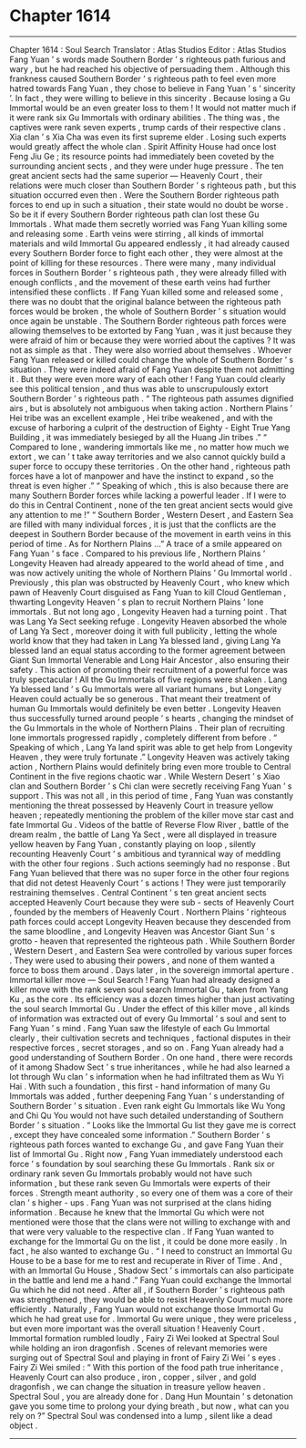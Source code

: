 
# Chapter 1614


---

Chapter 1614 : Soul Search
Translator :
Atlas Studios
Editor :
Atlas Studios
Fang Yuan ’ s words made Southern Border ’ s righteous path furious and wary , but he had reached his objective of persuading them .
Although this frankness caused Southern Border ’ s righteous path to feel even more hatred towards Fang Yuan , they chose to believe in Fang Yuan ’ s ‘ sincerity ’.
In fact , they were willing to believe in this sincerity .
Because losing a Gu Immortal would be an even greater loss to them !
It would not matter much if it were rank six Gu Immortals with ordinary abilities . The thing was , the captives were rank seven experts , trump cards of their respective clans . Xia clan ’ s Xia Cha was even its first supreme elder .
Losing such experts would greatly affect the whole clan .
Spirit Affinity House had once lost Feng Jiu Ge ; its resource points had immediately been coveted by the surrounding ancient sects , and they were under huge pressure .
The ten great ancient sects had the same superior — Heavenly Court , their relations were much closer than Southern Border ’ s righteous path , but this situation occurred even then . Were the Southern Border righteous path forces to end up in such a situation , their state would no doubt be worse .
So be it if every Southern Border righteous path clan lost these Gu Immortals . What made them secretly worried was Fang Yuan killing some and releasing some .
Earth veins were stirring , all kinds of immortal materials and wild Immortal Gu appeared endlessly , it had already caused every Southern Border force to fight each other , they were almost at the point of killing for these resources .
There were many , many individual forces in Southern Border ’ s righteous path , they were already filled with enough conflicts , and the movement of these earth veins had further intensified these conflicts .
If Fang Yuan killed some and released some , there was no doubt that the original balance between the righteous path forces would be broken , the whole of Southern Border ’ s situation would once again be unstable .
The Southern Border righteous path forces were allowing themselves to be extorted by Fang Yuan , was it just because they were afraid of him or because they were worried about the captives ?
It was not as simple as that .
They were also worried about themselves .
Whoever Fang Yuan released or killed could change the whole of Southern Border ’ s situation .
They were indeed afraid of Fang Yuan despite them not admitting it . But they were even more wary of each other !
Fang Yuan could clearly see this political tension , and thus was able to unscrupulously extort Southern Border ’ s righteous path .
“ The righteous path assumes dignified airs , but is absolutely not ambiguous when taking action . Northern Plains ’ Hei tribe was an excellent example , Hei tribe weakened , and with the excuse of harboring a culprit of the destruction of Eighty - Eight True Yang Building , it was immediately besieged by all the Huang Jin tribes .”
“ Compared to lone , wandering immortals like me , no matter how much we extort , we can ’ t take away territories and we also cannot quickly build a super force to occupy these territories . On the other hand , righteous path forces have a lot of manpower and have the instinct to expand , so the threat is even higher .”
“ Speaking of which , this is also because there are many Southern Border forces while lacking a powerful leader . If I were to do this in Central Continent , none of the ten great ancient sects would give any attention to me !”
“ Southern Border , Western Desert , and Eastern Sea are filled with many individual forces , it is just that the conflicts are the deepest in Southern Border because of the movement in earth veins in this period of time . As for Northern Plains …”
A trace of a smile appeared on Fang Yuan ’ s face .
Compared to his previous life , Northern Plains ’ Longevity Heaven had already appeared to the world ahead of time , and was now actively uniting the whole of Northern Plains ’ Gu Immortal world .
Previously , this plan was obstructed by Heavenly Court , who knew which pawn of Heavenly Court disguised as Fang Yuan to kill Cloud Gentleman , thwarting Longevity Heaven ’ s plan to recruit Northern Plains ’ lone immortals .
But not long ago , Longevity Heaven had a turning point .
That was Lang Ya Sect seeking refuge .
Longevity Heaven absorbed the whole of Lang Ya Sect , moreover doing it with full publicity , letting the whole world know that they had taken in Lang Ya blessed land , giving Lang Ya blessed land an equal status according to the former agreement between Giant Sun Immortal Venerable and Long Hair Ancestor , also ensuring their safety .
This action of promoting their recruitment of a powerful force was truly spectacular !
All the Gu Immortals of five regions were shaken .
Lang Ya blessed land ’ s Gu Immortals were all variant humans , but Longevity Heaven could actually be so generous . That meant their treatment of human Gu Immortals would definitely be even better .
Longevity Heaven thus successfully turned around people ’ s hearts , changing the mindset of the Gu Immortals in the whole of Northern Plains . Their plan of recruiting lone immortals progressed rapidly , completely different from before .
“ Speaking of which , Lang Ya land spirit was able to get help from Longevity Heaven , they were truly fortunate .”
Longevity Heaven was actively taking action , Northern Plains would definitely bring even more trouble to Central Continent in the five regions chaotic war .
While Western Desert ’ s Xiao clan and Southern Border ’ s Chi clan were secretly receiving Fang Yuan ’ s support .
This was not all , in this period of time , Fang Yuan was constantly mentioning the threat possessed by Heavenly Court in treasure yellow heaven ; repeatedly mentioning the problem of the killer move star cast and fate Immortal Gu . Videos of the battle of Reverse Flow River , battle of the dream realm , the battle of Lang Ya Sect , were all displayed in treasure yellow heaven by Fang Yuan , constantly playing on loop , silently recounting Heavenly Court ’ s ambitious and tyrannical way of meddling with the other four regions .
Such actions seemingly had no response . But Fang Yuan believed that there was no super force in the other four regions that did not detest Heavenly Court ’ s actions ! They were just temporarily restraining themselves .
Central Continent ’ s ten great ancient sects accepted Heavenly Court because they were sub - sects of Heavenly Court , founded by the members of Heavenly Court .
Northern Plains ’ righteous path forces could accept Longevity Heaven because they descended from the same bloodline , and Longevity Heaven was Ancestor Giant Sun ’ s grotto - heaven that represented the righteous path .
While Southern Border , Western Desert , and Eastern Sea were controlled by various super forces . They were used to abusing their powers , and none of them wanted a force to boss them around .
Days later , in the sovereign immortal aperture .
Immortal killer move — Soul Search !
Fang Yuan had already designed a killer move with the rank seven soul search Immortal Gu , taken from Yang Ku , as the core . Its efficiency was a dozen times higher than just activating the soul search Immortal Gu .
Under the effect of this killer move , all kinds of information was extracted out of every Gu Immortal ’ s soul and sent to Fang Yuan ’ s mind .
Fang Yuan saw the lifestyle of each Gu Immortal clearly , their cultivation secrets and techniques , factional disputes in their respective forces , secret storages , and so on .
Fang Yuan already had a good understanding of Southern Border . On one hand , there were records of it among Shadow Sect ’ s true inheritances , while he had also learned a lot through Wu clan ’ s information when he had infiltrated them as Wu Yi Hai .
With such a foundation , this first - hand information of many Gu Immortals was added , further deepening Fang Yuan ’ s understanding of Southern Border ’ s situation .
Even rank eight Gu Immortals like Wu Yong and Chi Qu You would not have such detailed understanding of Southern Border ’ s situation .
“ Looks like the Immortal Gu list they gave me is correct , except they have concealed some information .”
Southern Border ’ s righteous path forces wanted to exchange Gu , and gave Fang Yuan their list of Immortal Gu . Right now , Fang Yuan immediately understood each force ’ s foundation by soul searching these Gu Immortals . Rank six or ordinary rank seven Gu Immortals probably would not have such information , but these rank seven Gu Immortals were experts of their forces . Strength meant authority , so every one of them was a core of their clan ’ s higher - ups .
Fang Yuan was not surprised at the clans hiding information .
Because he knew that the Immortal Gu which were not mentioned were those that the clans were not willing to exchange with and that were very valuable to the respective clan . If Fang Yuan wanted to exchange for the Immortal Gu on the list , it could be done more easily .
In fact , he also wanted to exchange Gu .
“ I need to construct an Immortal Gu House to be a base for me to rest and recuperate in River of Time . And , with an Immortal Gu House , Shadow Sect ’ s immortals can also participate in the battle and lend me a hand .”
Fang Yuan could exchange the Immortal Gu which he did not need . After all , if Southern Border ’ s righteous path was strengthened , they would be able to resist Heavenly Court much more efficiently .
Naturally , Fang Yuan would not exchange those Immortal Gu which he had great use for .
Immortal Gu were unique , they were priceless , but even more important was the overall situation !
Heavenly Court .
Immortal formation rumbled loudly , Fairy Zi Wei looked at Spectral Soul while holding an iron dragonfish .
Scenes of relevant memories were surging out of Spectral Soul and playing in front of Fairy Zi Wei ’ s eyes .
Fairy Zi Wei smiled : “ With this portion of the food path true inheritance , Heavenly Court can also produce , iron , copper , silver , and gold dragonfish , we can change the situation in treasure yellow heaven . Spectral Soul , you are already done for . Dang Hun Mountain ’ s detonation gave you some time to prolong your dying breath , but now , what can you rely on ?”
Spectral Soul was condensed into a lump , silent like a dead object .

---

